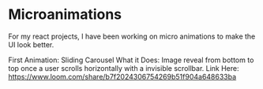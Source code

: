 # Microanimations
For my react projects, I have been working on micro animations to make the UI look better.


First Animation: Sliding Carousel 
What it Does: Image reveal from bottom to top once a user scrolls horizontally with a invisible scrollbar.
Link Here: https://www.loom.com/share/b7f2024306754269b51f904a648633ba

